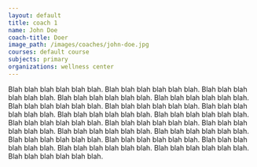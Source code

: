 ```yaml
---
layout: default
title: coach 1
name: John Doe
coach-title: Doer
image_path: /images/coaches/john-doe.jpg
courses: default course
subjects: primary
organizations: wellness center
---
```


Blah blah blah blah blah blah. Blah blah blah blah blah blah. Blah blah blah blah blah blah.	Blah blah blah blah blah blah. Blah blah blah blah blah blah. Blah blah blah blah blah blah.	Blah blah blah blah blah blah. Blah blah blah blah blah blah. Blah blah blah blah blah blah.	Blah blah blah blah blah blah. Blah blah blah blah blah blah. Blah blah blah blah blah blah.	Blah blah blah blah blah blah. Blah blah blah blah blah blah. Blah blah blah blah blah blah.	Blah blah blah blah blah blah. Blah blah blah blah blah blah. Blah blah blah blah blah blah.	Blah blah blah blah blah blah. Blah blah blah blah blah blah. Blah blah blah blah blah blah.